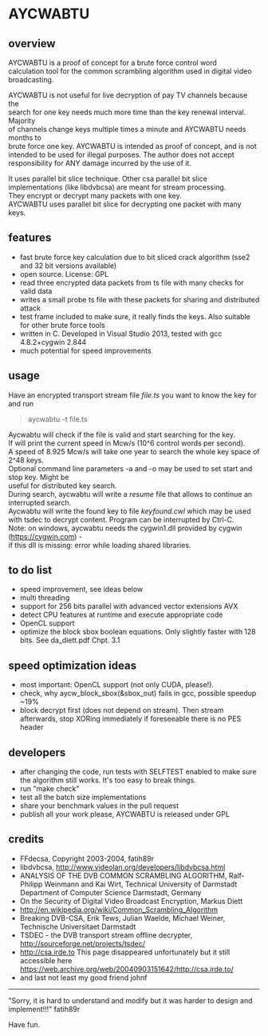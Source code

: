 # AYCWABTU

## overview

AYCWABTU is a proof of concept for a brute force control word  
calculation tool for the common scrambling algorithm used in digital video  
broadcasting.

AYCWABTU is not useful for live decryption of pay TV channels because the  
search for one key needs much more time than the key renewal interval. Majority  
of channels change keys multiple times a minute and AYCWABTU needs months to  
brute force one key. AYCWABTU is intended as proof of concept, and is not  
intended to be used for illegal purposes. The author does not accept  
responsibility for ANY damage incurred by the use of it.

It uses parallel bit slice technique. Other csa parallel bit slice  
implementations (like libdvbcsa) are meant for stream processing.  
They encrypt or decrypt many packets with one key.  
AYCWABTU uses parallel bit slice for decrypting one packet with many keys.

## features

* fast brute force key calculation due to bit sliced crack algorithm (sse2 and 32 bit versions available)
* open source. License: GPL
* read three encrypted data packets from ts file with many checks for valid data
* writes a small probe ts file with these packets for sharing and distributed attack
* test frame included to make sure, it really finds the keys. Also suitable for other brute force tools
* written in C. Developed in Visual Studio 2013, tested with gcc 4.8.2+cygwin 2.844
* much potential for speed improvements

## usage

Have an encrypted transport stream file *file.ts* you want to know the key for and run

>    aycwabtu -t file.ts  

Aycwabtu will check if the file is valid and start searching for the key.  
If will print the current speed in Mcw/s (10^6 control words per second).  
A speed of 8.925 Mcw/s will take one year to search the whole key space of 2^48 keys.  
Optional command line parameters -a and -o may be used to set start and stop key. Might be  
useful for distributed key search.  
During search, aycwabtu will write a *resume* file that allows to continue an interrupted search.  
Aycwabtu will write the found key to file *keyfound.cwl* which may be used with tsdec to decrypt content.
Program can be interrupted by Ctrl-C.  
Note: on windows, aycwabtu needs the cygwin1.dll provided by cygwin (https://cygwin.com) -  
if this dll is missing: error while loading shared libraries.


## to do list

* speed improvement, see ideas below
* multi threading
* support for 256 bits parallel with advanced vector extensions AVX
* detect CPU features at runtime and execute appropriate code
* OpenCL support
* optimize the block sbox boolean equations. Only slightly faster with 128 bits. See da_diett.pdf Chpt. 3.1

## speed optimization ideas

* most important: OpenCL support (not only CUDA, please!). 
* check, why aycw_block_sbox(&sbox_out) fails in gcc, possible speedup ~19%
* block decrypt first (does not depend on stream). Then stream afterwards, stop XORing immediately 
  if foreseeable there is no PES header

## developers
* after changing the code, run tests with SELFTEST enabled to make sure the algorithm still works. It's too easy to break things.
* run "make check"
* test all the batch size implementations
* share your benchmark values in the pull request
* publish all your work please, AYCWABTU is released under GPL

## credits

* FFdecsa, Copyright 2003-2004, fatih89r
* libdvbcsa, http://www.videolan.org/developers/libdvbcsa.html
* ANALYSIS OF THE DVB COMMON SCRAMBLING ALGORITHM, Ralf-Philipp Weinmann and Kai Wirt, Technical University of Darmstadt Department of Computer Science Darmstadt, Germany
* On the Security of Digital Video Broadcast Encryption, Markus Diett
* http://en.wikipedia.org/wiki/Common_Scrambling_Algorithm
* Breaking DVB-CSA, Erik Tews, Julian Waelde, Michael Weiner, Technische Universitaet Darmstadt
* TSDEC - the DVB transport stream offline decrypter, http://sourceforge.net/projects/tsdec/
* http://csa.irde.to   This page disappeared unfortunately but it still accessible here https://web.archive.org/web/20040903151642/http://csa.irde.to/
* and last not least my good friend johnf

***
"Sorry, it is hard to understand and modify but it was harder to design and implement!!!"        fatih89r

Have fun.

